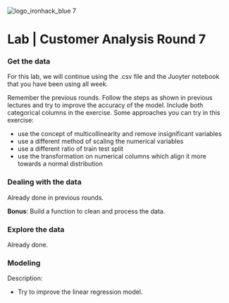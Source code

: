 ![logo_ironhack_blue 7](https://user-images.githubusercontent.com/23629340/40541063-a07a0a8a-601a-11e8-91b5-2f13e4e6b441.png)

# Lab | Customer Analysis Round 7

### Get the data
For this lab, we will continue using the .csv file and the Juoyter notebook that you have been using all week.

Remember the previous rounds. Follow the steps as shown in previous lectures and try to improve the accuracy of the model. Include both categorical columns in the exercise.
Some approaches you can try in this exercise:

- use the concept of multicollinearity and remove insignificant variables
- use a different method of scaling the numerical variables
- use a different ratio of train test split
- use the transformation on numerical columns which align it more towards a normal distribution


### Dealing with the data

Already done in previous rounds.

**Bonus**: Build a function to clean and process the data.

### Explore the data

Already done.

### Modeling

Description:

- Try to improve the linear regression model.
